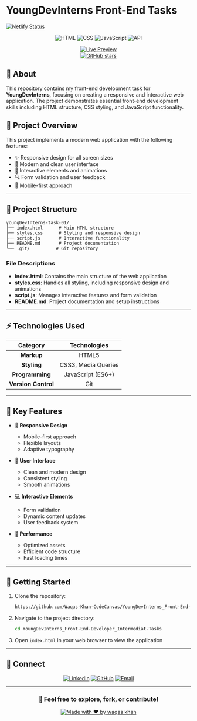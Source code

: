 # YoungDevInterns Front-End Tasks 
[![Netlify Status](https://api.netlify.com/api/v1/badges/05c82cf1-2bbe-449e-90b8-57cf20f638af/deploy-status)](https://app.netlify.com/sites/youngdveinterns/deploys)

<div align="center">

![HTML](https://img.shields.io/badge/HTML5-%23E34F26.svg?style=for-the-badge&logo=html5&logoColor=white)
![CSS](https://img.shields.io/badge/CSS3-%231572B6.svg?style=for-the-badge&logo=css3&logoColor=white)
![JavaScript](https://img.shields.io/badge/JavaScript-%23F7DF1E.svg?style=for-the-badge&logo=javascript&logoColor=black)
![API](https://img.shields.io/badge/API-Integration-blue?style=for-the-badge)

[![Live Preview](https://img.shields.io/badge/Live%20Preview-Netlify-00C7B7?style=for-the-badge&logo=netlify&logoColor=white)](https://youngdveinterns.netlify.app/)
<br>
[![GitHub stars](https://img.shields.io/github/stars/Waqas-Khan-CodeCanvas/youngDevInterns-task-01?style=social)](https://github.com/Waqas-Khan-CodeCanvas/youngDevInterns-task-01) 


</div>

## 🎯 About

This repository contains my front-end development task for **YoungDevInterns**, focusing on creating a responsive and interactive web application. The project demonstrates essential front-end development skills including HTML structure, CSS styling, and JavaScript functionality.

## 📌 Project Overview

This project implements a modern web application with the following features:

- ✨ Responsive design for all screen sizes
- 🎨 Modern and clean user interface
- 🎯 Interactive elements and animations
- 🔍 Form validation and user feedback
- 📱 Mobile-first approach

---

## 📂 Project Structure

```
youngDevInterns-task-01/
├── index.html      # Main HTML structure
├── styles.css      # Styling and responsive design
├── script.js       # Interactive functionality
├── README.md       # Project documentation
└── .git/          # Git repository
```

### File Descriptions

- **index.html**: Contains the main structure of the web application
- **styles.css**: Handles all styling, including responsive design and animations
- **script.js**: Manages interactive features and form validation
- **README.md**: Project documentation and setup instructions

---

## ⚡ Technologies Used

<div align="center">

|      Category       |    Technologies     |
| :-----------------: | :-----------------: |
|     **Markup**      |        HTML5        |
|     **Styling**     | CSS3, Media Queries |
|   **Programming**   |  JavaScript (ES6+)  |
| **Version Control** |         Git         |

</div>

---

## 🎯 Key Features

- 📱 **Responsive Design**

  - Mobile-first approach
  - Flexible layouts
  - Adaptive typography

- 🎨 **User Interface**

  - Clean and modern design
  - Consistent styling
  - Smooth animations

- 💻 **Interactive Elements**

  - Form validation
  - Dynamic content updates
  - User feedback system

- 🔄 **Performance**
  - Optimized assets
  - Efficient code structure
  - Fast loading times

---

## 🚀 Getting Started

1. Clone the repository:

   ```bash
   https://github.com/Waqas-Khan-CodeCanvas/YoungDevInterns_Front-End-Developer_Intermediat-Tasks.git
   ```

2. Navigate to the project directory:

   ```bash
   cd YoungDevInterns_Front-End-Developer_Intermediat-Tasks
   ```

3. Open `index.html` in your web browser to view the application

---

## 🤝 Connect

<div align="center">

[![LinkedIn](https://img.shields.io/badge/LinkedIn-0077B5?style=for-the-badge&logo=linkedin&logoColor=white)](https://www.linkedin.com/in/waqas-khan-a68602343/)
[![GitHub](https://img.shields.io/badge/GitHub-100000?style=for-the-badge&logo=github&logoColor=white)](https://github.com/Waqas-Khan-CodeCanvas)
[![Email](https://img.shields.io/badge/Email-D14836?style=for-the-badge&logo=gmail&logoColor=white)](mailto:waqaskhan0589@gmail.com)

</div>

---

<div align="center">

### 🌟 Feel free to explore, fork, or contribute!

[![Made with ❤️ by waqas khan](https://img.shields.io/badge/Made%20with-%E2%9D%A4%EF%B8%8F-red.svg)](https://github.com/Waqas-Khan-CodeCanvas/)

</div>
